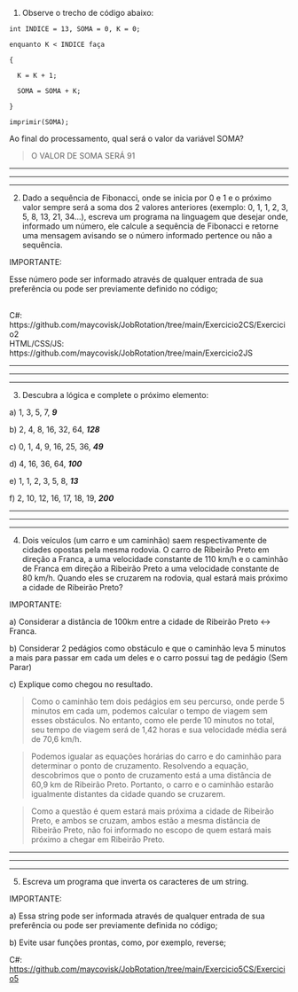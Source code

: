 1. Observe o trecho de código abaixo:
```
int INDICE = 13, SOMA = 0, K = 0;

enquanto K < INDICE faça

{

  K = K + 1;

  SOMA = SOMA + K;

}

imprimir(SOMA);
````


Ao final do processamento, qual será o valor da variável SOMA?
<br>
>O VALOR DE SOMA SERÁ 91

-----------------------------------------------------------------------------------------------------------------
-----------------------------------------------------------------------------------------------------------------
-----------------------------------------------------------------------------------------------------------------

2. Dado a sequência de Fibonacci, onde se inicia por 0 e 1 e o próximo valor sempre será a soma dos 2 valores anteriores (exemplo: 0, 1, 1, 2, 3, 5, 8, 13, 21, 34...), escreva um programa na linguagem que desejar onde, informado um número, ele calcule a sequência de Fibonacci e retorne uma mensagem avisando se o número informado pertence ou não a sequência.



IMPORTANTE:

Esse número pode ser informado através de qualquer entrada de sua preferência ou pode ser previamente definido no código;

<br>
C#: https://github.com/maycovisk/JobRotation/tree/main/Exercicio2CS/Exercicio2
<br>
HTML/CSS/JS: https://github.com/maycovisk/JobRotation/tree/main/Exercicio2JS

-----------------------------------------------------------------------------------------------------------------
-----------------------------------------------------------------------------------------------------------------
-----------------------------------------------------------------------------------------------------------------

3. Descubra a lógica e complete o próximo elemento:


a) 1, 3, 5, 7, **_9_**

b) 2, 4, 8, 16, 32, 64, **_128_**

c) 0, 1, 4, 9, 16, 25, 36, **_49_**

d) 4, 16, 36, 64, **_100_**

e) 1, 1, 2, 3, 5, 8, **_13_**

f) 2, 10, 12, 16, 17, 18, 19, **_200_**


-----------------------------------------------------------------------------------------------------------------
-----------------------------------------------------------------------------------------------------------------
-----------------------------------------------------------------------------------------------------------------

4. Dois veículos (um carro e um caminhão) saem respectivamente de cidades opostas pela mesma rodovia. O carro de Ribeirão Preto em direção a Franca, a uma velocidade constante de 110 km/h e o caminhão de Franca em direção a Ribeirão Preto a uma velocidade constante de 80 km/h. Quando eles se cruzarem na rodovia, qual estará mais próximo a cidade de Ribeirão Preto?



IMPORTANTE:

a) Considerar a distância de 100km entre a cidade de Ribeirão Preto <-> Franca.

b) Considerar 2 pedágios como obstáculo e que o caminhão leva 5 minutos a mais para passar em cada um deles e o carro possui tag de pedágio (Sem Parar)

c) Explique como chegou no resultado.


>Como o caminhão tem dois pedágios em seu percurso, onde perde 5 minutos em cada um, podemos calcular o tempo de viagem sem esses obstáculos. No entanto, como ele perde 10 minutos no total, seu tempo de viagem será de 1,42 horas e sua velocidade média será de 70,6 km/h.

>Podemos igualar as equações horárias do carro e do caminhão para determinar o ponto de cruzamento. Resolvendo a equação, descobrimos que o ponto de cruzamento está a uma distância de 60,9 km de Ribeirão Preto. Portanto, o carro e o caminhão estarão igualmente distantes da cidade quando se cruzarem.

>Como a questão é quem estará mais próxima a cidade de Ribeirão Preto, e ambos se cruzam, ambos estão a mesma distância de Ribeirão Preto, não foi informado no escopo de quem estará mais próximo a chegar em Ribeirão Preto.

-----------------------------------------------------------------------------------------------------------------
-----------------------------------------------------------------------------------------------------------------
-----------------------------------------------------------------------------------------------------------------

5) Escreva um programa que inverta os caracteres de um string.



IMPORTANTE:

a) Essa string pode ser informada através de qualquer entrada de sua preferência ou pode ser previamente definida no código;

b) Evite usar funções prontas, como, por exemplo, reverse;

C#: https://github.com/maycovisk/JobRotation/tree/main/Exercicio5CS/Exercicio5
